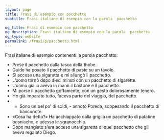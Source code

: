 ```yaml
---
layout: page
title: Frasi di esempio con pacchetto 
subtitle: Frasi italiane di esempio con la parola  pacchetto

og_title: Frasi di esempio con pacchetto 
og_description: Frasi italiane di esempio con la parola  pacchetto
og_type: website
permalink: /frasi/p/pacchetto.html
---
```


Frasi italiane di esempio contenenti la parola pacchetto:


- Prese il pacchetto dalla tasca della thobe.
- Guido ha posato il pacchetto di paste su un tavolo.
- Si accese una sigaretta e mi allungò il pacchetto.
- L’uomo tornò dopo dieci minuti con un pacchetto di sigarette.
- L'uomo giallo aveva in mano il bastone e il pacchetto.
- Mi porse il pacchetto goffamente, con un gesto dolorosamente tenero.
- Ho già imparato tutto, faceva parte del viaggio, del pacchetto.
- - Sono un bel po' di soldi, - annotò Poreda, soppesando il pacchetto di banconote.
- «Cosa ha detto?» Ha acchiappato dalla griglia un pacchetto di patatine bosniache, e adesso le sgranocchia.
- Dopo mangiato s'era acceso una sigaretta di quel pacchetto che gli aveva regalato Diego.

